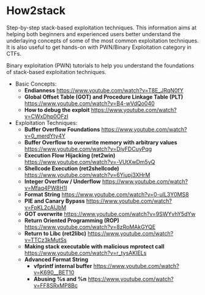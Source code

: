 # How2stack
Step-by-step stack-based exploitation techniques. This information aims at helping both beginners and experienced users better understand the underlaying concepts of some of the most common exploitation techniques. It is also useful to get hands-on with PWN/Binary Exploitation category in CTFs.

Binary exploitation (PWN) tutorials to help you understand the foundations of stack-based exploitation techniques.

* Basic Concepts:
	* **Endianness** https://www.youtube.com/watch?v=T8E_JRqN0fY
	* **Global Offset Table (GOT) and Procedure Linkage Table (PLT)** https://www.youtube.com/watch?v=B4-wVdQo040
	* **How to debug the exploit** https://www.youtube.com/watch?v=CWxDhp0OFzI
* Exploitation Techniques:
	* **Buffer Overflow Foundations** https://www.youtube.com/watch?v=0_merdYty4Y
	* **Buffer Overflow to overwrite memory with arbitrary values** https://www.youtube.com/watch?v=DiyFDCuyPqg
	* **Execution Flow Hijacking (ret2win)** https://www.youtube.com/watch?v=-VUtXwDm5yQ
	* **Shellcode Execution (ret2shellcode)** https://www.youtube.com/watch?v=6Yiupj3XHrM
	* **Integer Overflow / Underflow** https://www.youtube.com/watch?v=Mfaq4PW8H1I
	* **Format String** https://www.youtube.com/watch?v=0-ulL3Y0MS8
	* **PIE and Canary Bypass** https://www.youtube.com/watch?v=FpKL2cAlJbM
	* **GOT overwrite** https://www.youtube.com/watch?v=9SWYvhY5dYw
	* **Return Oriented Programming (ROP)** https://www.youtube.com/watch?v=8zRoMAkGYQE
	* **Return to Libc (ret2libc)** https://www.youtube.com/watch?v=TTCz3kMutSs
	* **Making stack executable with malicious mprotect call** https://www.youtube.com/watch?v=r_tysAKIELs
	* **Advanced Format String**
		* **vfprintf internal buffer** https://www.youtube.com/watch?v=K690__BET10
		* **Abusing %s and %n** https://www.youtube.com/watch?v=FF8SRxMP8Bc